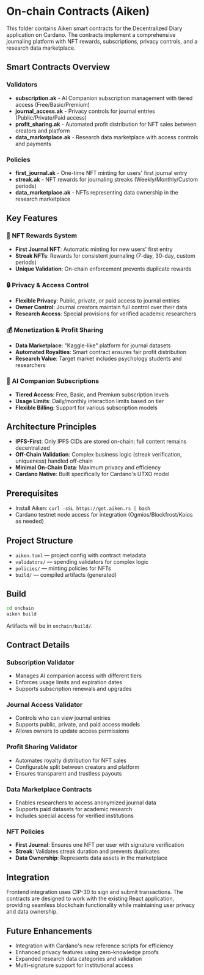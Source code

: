 # On-chain Contracts (Aiken)

This folder contains Aiken smart contracts for the Decentralized Diary application on Cardano. The contracts implement a comprehensive journaling platform with NFT rewards, subscriptions, privacy controls, and a research data marketplace.

## Smart Contracts Overview

### Validators
- **subscription.ak** - AI Companion subscription management with tiered access (Free/Basic/Premium)
- **journal_access.ak** - Privacy controls for journal entries (Public/Private/Paid access)
- **profit_sharing.ak** - Automated profit distribution for NFT sales between creators and platform
- **data_marketplace.ak** - Research data marketplace with access controls and payments

### Policies
- **first_journal.ak** - One-time NFT minting for users' first journal entry
- **streak.ak** - NFT rewards for journaling streaks (Weekly/Monthly/Custom periods)
- **data_marketplace.ak** - NFTs representing data ownership in the research marketplace

## Key Features

### 🎨 NFT Rewards System
- **First Journal NFT**: Automatic minting for new users' first entry
- **Streak NFTs**: Rewards for consistent journaling (7-day, 30-day, custom periods)
- **Unique Validation**: On-chain enforcement prevents duplicate rewards

### 🔒 Privacy & Access Control
- **Flexible Privacy**: Public, private, or paid access to journal entries
- **Owner Control**: Journal creators maintain full control over their data
- **Research Access**: Special provisions for verified academic researchers

### 💰 Monetization & Profit Sharing
- **Data Marketplace**: "Kaggle-like" platform for journal datasets
- **Automated Royalties**: Smart contract ensures fair profit distribution
- **Research Value**: Target market includes psychology students and researchers

### 🤖 AI Companion Subscriptions
- **Tiered Access**: Free, Basic, and Premium subscription levels
- **Usage Limits**: Daily/monthly interaction limits based on tier
- **Flexible Billing**: Support for various subscription models

## Architecture Principles

- **IPFS-First**: Only IPFS CIDs are stored on-chain; full content remains decentralized
- **Off-Chain Validation**: Complex business logic (streak verification, uniqueness) handled off-chain
- **Minimal On-Chain Data**: Maximum privacy and efficiency
- **Cardano Native**: Built specifically for Cardano's UTXO model

## Prerequisites

- Install Aiken: `curl -sSL https://get.aiken.rs | bash`
- Cardano testnet node access for integration (Ogmios/Blockfrost/Koios as needed)

## Project Structure

- `aiken.toml` — project config with contract metadata
- `validators/` — spending validators for complex logic
- `policies/` — minting policies for NFTs
- `build/` — compiled artifacts (generated)

## Build

```bash
cd onchain
aiken build
```

Artifacts will be in `onchain/build/`.

## Contract Details

### Subscription Validator
- Manages AI companion access with different tiers
- Enforces usage limits and expiration dates
- Supports subscription renewals and upgrades

### Journal Access Validator
- Controls who can view journal entries
- Supports public, private, and paid access models
- Allows owners to update access permissions

### Profit Sharing Validator
- Automates royalty distribution for NFT sales
- Configurable split between creators and platform
- Ensures transparent and trustless payouts

### Data Marketplace Contracts
- Enables researchers to access anonymized journal data
- Supports paid datasets for academic research
- Includes special access for verified institutions

### NFT Policies
- **First Journal**: Ensures one NFT per user with signature verification
- **Streak**: Validates streak duration and prevents duplicates
- **Data Ownership**: Represents data assets in the marketplace

## Integration

Frontend integration uses CIP-30 to sign and submit transactions. The contracts are designed to work with the existing React application, providing seamless blockchain functionality while maintaining user privacy and data ownership.

## Future Enhancements

- Integration with Cardano's new reference scripts for efficiency
- Enhanced privacy features using zero-knowledge proofs
- Expanded research data categories and validation
- Multi-signature support for institutional access
